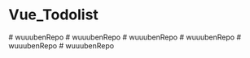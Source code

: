 # Vue_Todolist
#   w u u u b e n R e p o  
 #   w u u u b e n R e p o  
 #   w u u u b e n R e p o  
 #   w u u u b e n R e p o  
 #   w u u u b e n R e p o  
 #   w u u u b e n R e p o  
 